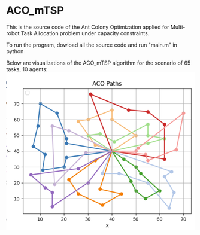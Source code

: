# ACO_mTSP
This is the source code of the Ant Colony Optimization applied for Multi-robot Task Allocation problem under capacity constraints.



To run the program, dowload all the source code and run "main.m" in python

Below are visualizations of the ACO_mTSP algorithm for the scenario of 65 tasks, 10 agents:
![image](P-n65-k10.png)